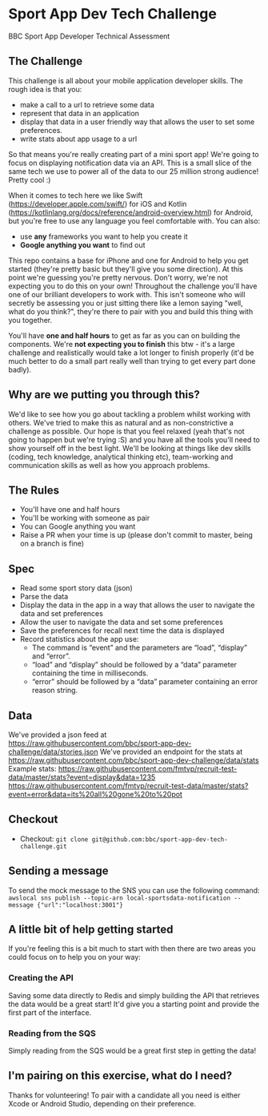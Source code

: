 # Sport App Dev Tech Challenge
BBC Sport App Developer Technical Assessment

## The Challenge

This challenge is all about your mobile application developer skills. The rough idea is that you:

* make a call to a url to retrieve some data
* represent that data in an application
* display that data in a user friendly way that allows the user to set some preferences.
* write stats about app usage to a url

So that means you're really creating part of a mini sport app! We're going to focus on displaying notification data via an API. This is a small slice of the same tech we use to power all of the data to our 25 million strong audience! Pretty cool :)

When it comes to tech here we like Swift (https://developer.apple.com/swift/) for iOS and Kotlin (https://kotlinlang.org/docs/reference/android-overview.html) for Android, but you're free to use any language you feel comfortable with. You can also:

* use **any** frameworks you want to help you create it
* **Google anything you want** to find out

This repo contains a base for iPhone and one for Android to help you get started (they're pretty basic but they'll give you some direction). At this point we're guessing you're pretty nervous. Don't worry, we're not expecting you to do this on your own! Throughout the challenge you'll have one of our brilliant developers to work with. This isn't someone who will secretly be assessing you or just sitting there like a lemon saying "well, what do you think?", they're there to pair with you and build this thing with you together.

You'll have **one and half hours** to get as far as you can on building the components. We're **not expecting you to finish** this btw - it's a large challenge and realistically would take a lot longer to finish properly (it'd be much better to do a small part really well than trying to get every part done badly).

## Why are we putting you through this?

We'd like to see how you go about tackling a problem whilst working with others. We've tried to make this as natural and as non-constrictive a challenge as possible. Our hope is that you feel relaxed (yeah that's not going to happen but we're trying :S) and you have all the tools you'll need to show yourself off in the best light. We'll be looking at things like dev skills (coding, tech knowledge, analytical thinking etc), team-working and communication skills as well as how you approach problems.

## The Rules
* You'll have one and half hours
* You'll be working with someone as pair
* You can Google anything you want
* Raise a PR when your time is up (please don't commit to master, being on a branch is fine)

## Spec
* Read some sport story data (json)
* Parse the data
* Display the data in the app in a way that allows the user to navigate the data and set preferences 
* Allow the user to navigate the data and set some preferences
* Save the preferences for recall next time the data is displayed
* Record statistics about the app use:
  * The command is “event” and the parameters are “load”, “display” and “error”.
  * “load” and “display” should be followed by a “data” parameter containing the time in milliseconds.
  * “error” should be followed by a “data” parameter containing an error reason string.


## Data
We've provided a json feed at https://raw.githubusercontent.com/bbc/sport-app-dev-challenge/data/stories.json
We've provided an endpoint for the stats at https://raw.githubusercontent.com/bbc/sport-app-dev-challenge/data/stats
  Example stats:
    https://raw.githubusercontent.com/fmtvp/recruit-test-data/master/stats?event=display&data=1235
    https://raw.githubusercontent.com/fmtvp/recruit-test-data/master/stats?event=error&data=its%20all%20gone%20to%20pot
## Checkout
* Checkout: `git clone git@github.com:bbc/sport-app-dev-tech-challenge.git`


## Sending a message
To send the mock message to the SNS you can use the following command:
`awslocal sns publish --topic-arn local-sportsdata-notification --message {"url":"localhost:3001"}`

## A little bit of help getting started
If you're feeling this is a bit much to start with then there are two areas you could focus on to help you on your way:

### Creating the API
Saving some data directly to Redis and simply building the API that retrieves the data would be a great start! It'd give you a starting point and provide the first part of the interface.

### Reading from the SQS
Simply reading from the SQS would be a great first step in getting the data!

## I'm pairing on this exercise, what do I need?
Thanks for volunteering! To pair with a candidate all you need is either Xcode or Android Studio, depending on their preference.
